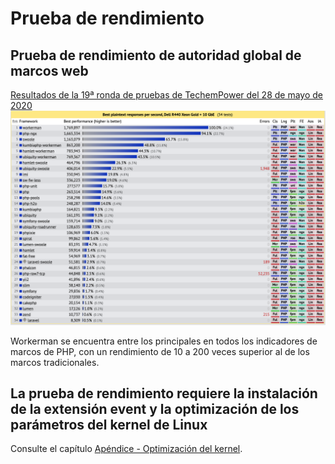 # Prueba de rendimiento

## Prueba de rendimiento de autoridad global de marcos web
[Resultados de la 19ª ronda de pruebas de TechemPower del 28 de mayo de 2020](https://www.techempower.com/benchmarks/#section=data-r19&hw=ph&test=plaintext&l=zik073-1r)
![](../images/screenshot_1591597887795.png)

Workerman se encuentra entre los principales en todos los indicadores de marcos de PHP, con un rendimiento de 10 a 200 veces superior al de los marcos tradicionales.

## La prueba de rendimiento requiere la instalación de la extensión event y la optimización de los parámetros del kernel de Linux
Consulte el capítulo [Apéndice - Optimización del kernel](kernel-optimization.md).
